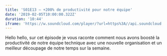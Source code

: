 ```yaml
---
title: 'S01E13 — +200% de productivité pour notre équipe'
date: '2019-02-05T10:00:00.322Z'
duration: '10:44'
iframe: 'https://w.soundcloud.com/player/?url=https%3A//api.soundcloud.com/tracks/570426021&amp;color=%23ff5500&amp;auto_play=false&amp;hide_related=false&amp;show_comments=true&amp;show_user=true&amp;show_reposts=false&amp;show_teaser=true&amp;visual=true'
---
```


Hello hello, sur cet épisode je vous raconte comment nous avons boosté la productivité de notre équipe technique avec une nouvelle organisation et un meilleur découpage de notre temps sur la semaine.